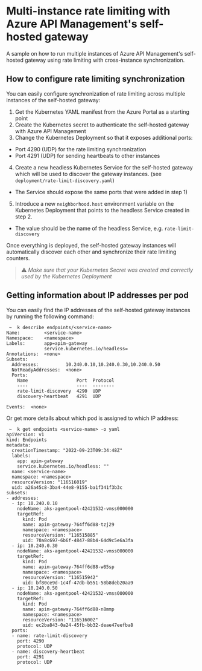 # Multi-instance rate limiting with Azure API Management's self-hosted gateway

A sample on how to run multiple instances of Azure API Management's self-hosted gateway using rate limiting with cross-instance synchronization.

## How to configure rate limiting synchronization

You can easily configure synchronization of rate limiting across multiple instances of the self-hosted gateway:

1. Get the Kubernetes YAML manifest from the Azure Portal as a starting point
2. Create the Kubernetes secret to authenticate the self-hosted gateway with Azure API Management
3. Change the Kubernetes Deployment so that it exposes additional ports:
  - Port 4290 (UDP) for the rate limiting synchronization
  - Port 4291 (UDP) for sending heartbeats to other instances
4. Create a new headless Kubernetes Service for the self-hosted gateway which will be used to discover the gateway instances. (see `deployment/rate-limit-discovery.yaml`)
  - The Service should expose the same ports that were added in step 1)
5. Introduce a new `neighborhood.host` environment variable on the Kubernetes Deployment that points to the headless Service created in step 2.
  - The value should be the name of the headless Service, e.g. `rate-limit-discovery`

Once everything is deployed, the self-hosted gateway instances will automatically discover each other and synchronize their rate limiting counters.

> ⚠️ *Make sure that your Kubernetes Secret was created and correctly used by the Kubernetes Deployment*

## Getting information about IP addresses per pod

You can easily find the IP addresses of the self-hosted gateway instances by running the following command:

```shell
 ~  k describe endpoints/<service-name>
Name:         <service-name>
Namespace:    <namespace>
Labels:       app=apim-gateway
              service.kubernetes.io/headless=
Annotations:  <none>
Subsets:
  Addresses:          10.240.0.10,10.240.0.30,10.240.0.50
  NotReadyAddresses:  <none>
  Ports:
    Name                  Port  Protocol
    ----                  ----  --------
    rate-limit-discovery  4290  UDP
    discovery-heartbeat   4291  UDP

Events:  <none>
```

Or get more details about which pod is assigned to which IP address:

```shell
 ~  k get endpoints <service-name> -o yaml
apiVersion: v1
kind: Endpoints
metadata:
  creationTimestamp: "2022-09-23T09:34:48Z"
  labels:
    app: apim-gateway
    service.kubernetes.io/headless: ""
  name: <service-name>
  namespace: <namespace>
  resourceVersion: "116516019"
  uid: a26a45c8-3ba4-44e8-9155-ba1f341f3b3c
subsets:
- addresses:
  - ip: 10.240.0.10
    nodeName: aks-agentpool-42421532-vmss000000
    targetRef:
      kind: Pod
      name: apim-gateway-764ff6d88-tzj29
      namespace: <namespace>
      resourceVersion: "116515885"
      uid: 70a8c697-6b6f-4847-88b4-64d9c5e6a3fa
  - ip: 10.240.0.30
    nodeName: aks-agentpool-42421532-vmss000000
    targetRef:
      kind: Pod
      name: apim-gateway-764ff6d88-w85sp
      namespace: <namespace>
      resourceVersion: "116515942"
      uid: bf80ce9d-1c4f-47db-b551-58b8deb20aa9
  - ip: 10.240.0.50
    nodeName: aks-agentpool-42421532-vmss000000
    targetRef:
      kind: Pod
      name: apim-gateway-764ff6d88-n8mmp
      namespace: <namespace>
      resourceVersion: "116516002"
      uid: ec2ba843-0a24-45fb-bb32-deae47eefba8
  ports:
  - name: rate-limit-discovery
    port: 4290
    protocol: UDP
  - name: discovery-heartbeat
    port: 4291
    protocol: UDP
```

